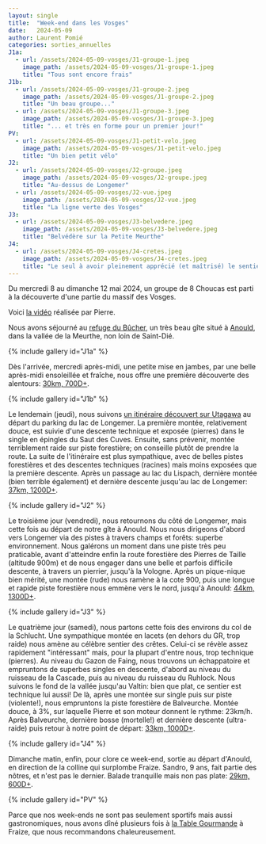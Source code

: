 ```yaml
---
layout: single
title:  "Week-end dans les Vosges"
date:   2024-05-09
author: Laurent Pomié
categories: sorties_annuelles
J1a:
  - url: /assets/2024-05-09-vosges/J1-groupe-1.jpeg
    image_path: /assets/2024-05-09-vosges/J1-groupe-1.jpeg
    title: "Tous sont encore frais"
J1b:
  - url: /assets/2024-05-09-vosges/J1-groupe-2.jpeg
    image_path: /assets/2024-05-09-vosges/J1-groupe-2.jpeg
    title: "Un beau groupe..."
  - url: /assets/2024-05-09-vosges/J1-groupe-3.jpeg
    image_path: /assets/2024-05-09-vosges/J1-groupe-3.jpeg
    title: "... et très en forme pour un premier jour!"
PV:
  - url: /assets/2024-05-09-vosges/J1-petit-velo.jpeg
    image_path: /assets/2024-05-09-vosges/J1-petit-velo.jpeg
    title: "Un bien petit vélo"
J2:
  - url: /assets/2024-05-09-vosges/J2-groupe.jpeg
    image_path: /assets/2024-05-09-vosges/J2-groupe.jpeg
    title: "Au-dessus de Longemer"
  - url: /assets/2024-05-09-vosges/J2-vue.jpeg
    image_path: /assets/2024-05-09-vosges/J2-vue.jpeg
    title: "La ligne verte des Vosges"
J3:
  - url: /assets/2024-05-09-vosges/J3-belvedere.jpeg
    image_path: /assets/2024-05-09-vosges/J3-belvedere.jpeg
    title: "Belvédère sur la Petite Meurthe"
J4:
  - url: /assets/2024-05-09-vosges/J4-cretes.jpeg
    image_path: /assets/2024-05-09-vosges/J4-cretes.jpeg
    title: "Le seul à avoir pleinement apprécié (et maîtrisé) le sentier des Crêtes"
---
```


Du mercredi 8 au dimanche 12 mai 2024,
un groupe de 8 Choucas
est parti à la découverte d'une partie du massif des Vosges.

Voici
[la vidéo](https://mega.nz/file/RVoXhByT#9_w-g2TePyh0iu2CG2GaLS763QwUxKgTIoqaQJwiwxM)
réalisée par Pierre.

Nous avons séjourné au [refuge du Bûcher](https://lerefugedubucher.fr/),
un très beau gîte situé
à [Anould](https://fr.wikipedia.org/wiki/Anould),
dans la vallée de la Meurthe,
non loin de Saint-Dié.

{% include gallery id="J1a" %}

Dès l'arrivée, mercredi après-midi,
une petite mise en jambes,
par une belle après-midi ensoleillée et fraîche,
nous offre une première découverte des alentours:
[30km, 700D+](https://www.strava.com/activities/11361656264).

{% include gallery id="J1b" %}

Le lendemain (jeudi),
nous suivons
[un itinéraire découvert sur Utagawa](https://www.utagawavtt.com/randonnee-vtt-gps/GR-533-depuis-Xonrupt-Longemer-13802)
au départ du parking du lac de Longemer.
La première montée, relativement douce, est suivie d'une descente technique
et exposée (pierres) dans le single en épingles du Saut des Cuves.
Ensuite, sans prévenir, montée terriblement raide sur piste
forestière; on conseille plutôt de prendre la route.
La suite de l'itinéraire est plus sympathique, avec de belles
pistes forestières et des descentes techniques (racines) mais moins
exposées que la première descente. Après un passage au lac du
Lispach, dernière montée (bien terrible également) et
dernière descente jusqu'au lac de Longemer:
[37km, 1200D+](https://www.strava.com/activities/11370422389).

{% include gallery id="J2" %}

Le troisième jour (vendredi),
nous retournons du côté de Longemer,
mais cette fois au départ de notre gîte à Anould.
Nous nous dirigeons d'abord vers Longemer via des pistes à travers
champs et forêts: superbe environnement. Nous galérons un moment
dans une piste très peu praticable, avant d'atteindre enfin
la route forestière des Pierres de Taille (altitude 900m)
et de nous engager dans une belle et parfois difficile descente,
à travers un pierrier, jusqu'à la Vologne.
Après un pique-nique bien mérité,
une montée (rude) nous ramène à la cote 900,
puis une longue et rapide piste forestière
nous emmène vers le nord,
jusqu'à Anould:
[44km, 1300D+](https://www.strava.com/activities/11378000204).

{% include gallery id="J3" %}

Le quatrième jour (samedi),
nous partons cette fois des environs du col de la Schlucht.
Une sympathique montée en lacets (en dehors du GR, trop raide)
nous amène au célèbre sentier des crêtes.
Celui-ci se révèle assez rapidement "intéressant"
mais, pour la plupart d'entre nous, trop technique (pierres).
Au niveau du Gazon de Faing, nous trouvons un échappatoire
et empruntons de superbes singles en descente,
d'abord au niveau du ruisseau de la Cascade,
puis au niveau du ruisseau du Ruhlock.
Nous suivons le fond de la vallée jusqu'au Valtin:
bien que plat, ce sentier est technique lui aussi!
De là, après une montée sur single puis sur piste (violente!),
nous empruntons la piste forestière de Balveurche.
Montée douce, à 3%, sur laquelle Pierre et son moteur donnent le rythme: 23km/h.
Après Balveurche,
dernière bosse (mortelle!) et dernière descente (ultra-raide)
puis retour à notre point de départ:
[33km, 1000D+](https://www.strava.com/activities/11386745503).

{% include gallery id="J4" %}

Dimanche matin,
enfin,
pour clore ce week-end,
sortie au départ d'Anould, en direction de la colline qui surplombe Fraize.
Sandro, 9 ans, fait partie des nôtres, et n'est pas le dernier.
Balade tranquille mais non pas plate:
[29km, 600D+](https://www.strava.com/activities/11391262366).

{% include gallery id="PV" %}

Parce que nos week-ends ne sont pas seulement sportifs
mais aussi gastronomiques,
nous avons dîné plusieurs fois à
[la Table Gourmande](https://www.restaurant-fraize.fr/) à Fraize,
que nous recommandons chaleureusement.
